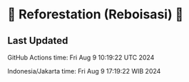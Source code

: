 
# 🌳 Reforestation (Reboisasi) 🌲

## Last Updated

GitHub Actions time: Fri Aug  9 10:19:22 UTC 2024

Indonesia/Jakarta time: Fri Aug  9 17:19:22 WIB 2024
